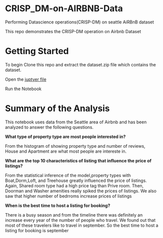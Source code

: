 # CRISP_DM-on-AIRBNB-Data
Performing Datascience operations(CRISP-DM) on seattle AiRBnB dataset

This repo demonstrates the CRISP-DM operation on Airbnb Dataset


# Getting Started

To begin Clone this repo and extract the dataset.zip file which contains the dataset.

Open the  [juptyer file](https://github.com/ian0549/CRISP_DM-on-AIRBNB-Data/blob/main/crisp-dm-process-on-seatle-airbnb-data.ipynb)

Run the Notebook

# Summary of the Analysis

This notebook uses data from the Seattle area of Airbnb and has been analyzed to answer the following questions.

**What type of property type are most people interested in?**

From the histogram of showing property type and number of reviews, House and Apartment are what most people are intereste in.

**What are the top 10 characteristics of listing that influence the price of listings?**

From the statistical inference of the model,property types with Boat,Dorm,Loft, and Treehouse greatly influenced the price of listings. Again, Shared room type had a high price tag than Prive room. Then, Doorman and Washer amenities really spiked the prices of listings. We also saw that higher number of bedrroms increase prices of listings

**When is the best time to host a listing for booking?**

There is a busy season and from the timeline there was definitely an increase every year of the number of people who travel. We found out that most of these travelers like to travel in september. So the best time to host a listing for booking is september
